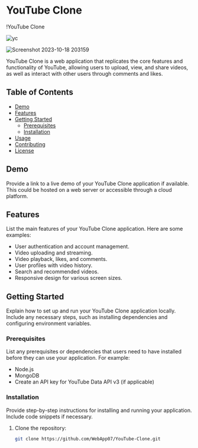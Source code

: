 # YouTube Clone

!YouTube Clone 

![yc](https://github.com/WebApp07/YouTube-Clone/assets/134862312/9765e1b2-576b-49df-8c12-b17547dfaf64)


![Screenshot 2023-10-18 203159](https://github.com/WebApp07/YouTube-Clone/assets/134862312/8c9ffb2a-ab82-44c9-87f4-6580e695100e)

YouTube Clone is a web application that replicates the core features and functionality of YouTube, allowing users to upload, view, and share videos, as well as interact with other users through comments and likes.

## Table of Contents
- [Demo](#demo)
- [Features](#features)
- [Getting Started](#getting-started)
  - [Prerequisites](#prerequisites)
  - [Installation](#installation)
- [Usage](#usage)
- [Contributing](#contributing)
- [License](#license)

## Demo
Provide a link to a live demo of your YouTube Clone application if available. This could be hosted on a web server or accessible through a cloud platform.

## Features
List the main features of your YouTube Clone application. Here are some examples:

- User authentication and account management.
- Video uploading and streaming.
- Video playback, likes, and comments.
- User profiles with video history.
- Search and recommended videos.
- Responsive design for various screen sizes.

## Getting Started
Explain how to set up and run your YouTube Clone application locally. Include any necessary steps, such as installing dependencies and configuring environment variables.

### Prerequisites
List any prerequisites or dependencies that users need to have installed before they can use your application. For example:

- Node.js
- MongoDB
- Create an API key for YouTube Data API v3 (if applicable)

### Installation
Provide step-by-step instructions for installing and running your application. Include code snippets if necessary.

1. Clone the repository:
   ```bash
   git clone https://github.com/WebApp07/YouTube-Clone.git
